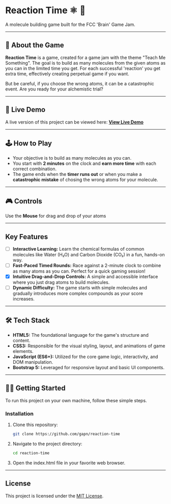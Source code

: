 # Reaction Time ⚛️ 🧪

A molecule building game built for the FCC 'Brain' Game Jam.

---

## 📖 About the Game

**Reaction Time** is a game, created for a game jam with the theme "Teach Me Something". The goal is to build as many molecules from the given atoms as you can in the limited time you get. For each successful 'reaction' you get extra time, effectively creating perpetual game if you want.

But be careful, if you choose the wrong atoms, it can be a catastrophic event. Are you ready for your alchemistic trial?

---

## 🚀 Live Demo

A live version of this project can be viewed here: **[View Live Demo](link.will.go.here)**

---

## 🕹️ How to Play

* Your objective is to build as many molecules as you can.
* You start with **2 minutes** on the clock and **earn more time** with each correct combination.
* The game ends when the **timer runs out** or when you make a **catastrophic mistake** of chosing the wrong atoms for your molecule.

---

## 🎮 Controls
Use the **Mouse** for drag and drop of your atoms

---

## Key Features

- [ ] **Interactive Learning:** Learn the chemical formulas of common molecules like Water (H₂O) and Carbon Dioxide (CO₂) in a fun, hands-on way.
- [ ] **Fast-Paced Timed Rounds:** Race against a 2-minute clock to combine as many atoms as you can. Perfect for a quick gaming session!
- [x] **Intuitive Drag-and-Drop Controls:** A simple and accessible interface where you just drag atoms to build molecules.
- [ ] **Dynamic Difficulty:** The game starts with simple molecules and gradually introduces more complex compounds as your score increases.

---

## 🛠️ Tech Stack

* **HTML5:** The foundational language for the game's structure and content.
* **CSS3:** Responsible for the visual styling, layout, and animations of game elements.
* **JavaScript (ES6+):** Utilized for the core game logic, interactivity, and DOM manipulation.
* **Bootstrap 5:** Leveraged for responsive layout and basic UI components.

---

## 🧑‍💻 Getting Started

To run this project on your own machine, follow these simple steps.

### Installation

1.  Clone this repository:
    ```sh
    git clone https://github.com/gapn/reaction-time
    ```
2.  Navigate to the project directory:
    ```sh
    cd reaction-time
    ```
3. Open the index.html file in your favorite web browser.
---

## License

This project is licensed under the [MIT License](./LICENSE.txt).